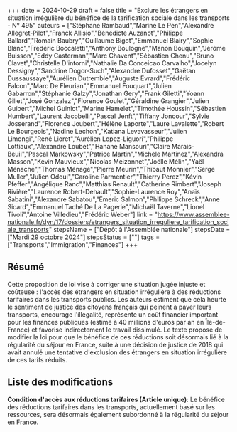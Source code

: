+++
date = 2024-10-29
draft = false
title = "Exclure les étrangers en situation irrégulière du bénéfice de la tarification sociale dans les transports - N° 495"
auteurs = ["Stéphane Rambaud","Marine Le Pen","Alexandre Allegret-Pilot","Franck Allisio","Bénédicte Auzanot","Philippe Ballard","Romain Baubry","Guillaume Bigot","Emmanuel Blairy","Sophie Blanc","Frédéric Boccaletti","Anthony Boulogne","Manon Bouquin","Jérôme Buisson","Eddy Casterman","Marc Chavent","Sébastien Chenu","Bruno Clavet","Christelle D'intorni","Nathalie Da Conceicao Carvalho","Jocelyn Dessigny","Sandrine Dogor-Such","Alexandre Dufosset","Gaëtan Dussaussaye","Aurélien Dutremble","Auguste Evrard","Frédéric Falcon","Marc De Fleurian","Emmanuel Fouquart","Julien Gabarron","Stéphanie Galzy","Jonathan Gery","Frank Giletti","Yoann Gillet","José Gonzalez","Florence Goulet","Géraldine Grangier","Julien Guibert","Michel Guiniot","Marine Hamelet","Timothée Houssin","Sébastien Humbert","Laurent Jacobelli","Pascal Jenft","Tiffany Joncour","Sylvie Josserand","Florence Joubert","Hélène Laporte","Laure Lavalette","Robert Le Bourgeois","Nadine Lechon","Katiana Levavasseur","Julien Limongi","René Lioret","Aurélien Lopez-Liguori","Philippe Lottiaux","Alexandre Loubet","Hanane Mansouri","Claire Marais-Beuil","Pascal Markowsky","Patrice Martin","Michèle Martinez","Alexandra Masson","Kévin Mauvieux","Nicolas Meizonnet","Joëlle Mélin","Yaël Ménaché","Thomas Ménagé","Pierre Meurin","Thibaut Monnier","Serge Muller","Julien Odoul","Caroline Parmentier","Thierry Perez","Kévin Pfeffer","Angélique Ranc","Matthias Renault","Catherine Rimbert","Joseph Rivière","Laurence Robert-Dehault","Sophie-Laurence Roy","Anaïs Sabatini","Alexandre Sabatou","Emeric Salmon","Philippe Schreck","Anne Sicard","Emmanuel Taché De La Pagerie","Michaël Taverne","Lionel Tivoli","Antoine Villedieu","Frédéric Weber"]
link = "https://www.assemblee-nationale.fr/dyn/17/dossiers/etrangers_situation_irreguliere_tarification_sociale_transports"
stepsName = ["Dépôt à l'Assemblée nationale"]
stepsDate = ["Mardi 29 octobre 2024"]
stepsStatus = [""]
tags = ["Transports","Immigration","Finances"]
+++

## Résumé

Cette proposition de loi vise à corriger une situation jugée injuste et coûteuse : l'accès des étrangers en situation irrégulière à des réductions tarifaires dans les transports publics. Les auteurs estiment que cela heurte le sentiment de justice des citoyens français qui peinent à payer leurs transports, encourage l'illégalité, représente un coût financier important pour les finances publiques (estimé à 40 millions d'euros par an en Île-de-France) et favorise indirectement le travail dissimulé. Le texte propose de modifier la loi pour que le bénéfice de ces réductions soit désormais lié à la régularité du séjour en France, suite à une décision de justice de 2018 qui avait annulé une tentative d'exclusion des étrangers en situation irrégulière de ces tarifs réduits.

## Liste des modifications

**Condition d'accès aux réductions tarifaires (Article unique)**: Le bénéfice des réductions tarifaires dans les transports, actuellement basé sur les ressources, sera désormais également subordonné à la régularité du séjour en France.
